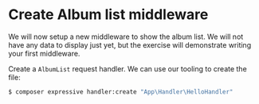 # Create Album list middleware

We will now setup a new middleware to show the album list. We will not have any data to display just yet, but the exercise will demonstrate writing your first middleware.

Create a `AlbumList` request handler. We can use our tooling to create the file:

````bash
$ composer expressive handler:create "App\Handler\HelloHandler"
````